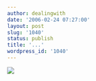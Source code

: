 ```yaml
---
author: dealingwith
date: '2006-02-24 07:27:00'
layout: post
slug: '1040'
status: publish
title: '...'
wordpress_id: '1040'
---
```


[![][1]][2]

   [1]: http://danielsjourney.com/blog/files/2006/02/lifeis.jpg

   [2]: http://danielsjourney.com/blog/files/2006/02/Duke%20Special%20-%20Adventures%20In%20Gramophone%20-%206%20-%20Kill%20Me%20Quickly%20Please.mp3

